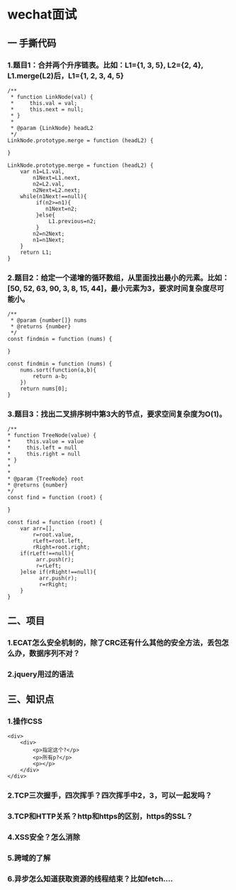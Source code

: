 # wechat面试  
## 一 手撕代码  
### 1.题目1：合并两个升序链表。比如：L1={1, 3, 5}, L2={2, 4}, L1.merge(L2)后，L1={1, 2, 3, 4, 5}   
```
/**
 * function LinkNode(val) {
 *     this.val = val;
 *     this.next = null;
 * }
 *
 * @param {LinkNode} headL2
 */
LinkNode.prototype.merge = function (headL2) {

}
```
```
LinkNode.prototype.merge = function (headL2) {
    var n1=L1.val,
        n1Next=L1.next,
        n2=L2.val,
        n2Next=L2.next;
    while(n1Next!==null){
         if(n2>=n1){
            n1Next=n2;
         }else{
             L1.previous=n2;
         }
        n2=n2Next;
        n1=n1Next;
    }
    return L1;
}
```
### 2.题目2：给定一个递增的循环数组，从里面找出最小的元素。比如：[50, 52, 63, 90, 3, 8, 15, 44]，最小元素为3，要求时间复杂度尽可能小。  
```
/**
 * @param {number[]} nums
 * @returns {number} 
 */
const findmin = function (nums) {

}
```
```
const findmin = function (nums) {
    nums.sort(function(a,b){
        return a-b;
    })
    return nums[0];
}
```
### 3.题目3：找出二叉排序树中第3大的节点，要求空间复杂度为O(1)。   
```
/**
* function TreeNode(value) {
*     this.value = value
*     this.left = null
*     this.right = null
* }
* 
*
* @param {TreeNode} root
* @returns {number}
*/
const find = function (root) {

}
```
```
const find = function (root) {
    var arr=[],
        r=root.value,
        rLeft=root.left,
        rRight=root.right;
    if(rLeft!==null){
         arr.push(r);
         r=rLeft;
    }else if(rRight!==null){
          arr.push(r);
          r=rRight;
    }
}
```
## 二、项目  
### 1.ECAT怎么安全机制的，除了CRC还有什么其他的安全方法，丢包怎么办，数据序列不对？   
### 2.jquery用过的语法   
## 三、知识点   
### 1.操作CSS  
```
<div>
    <div>
        <p>指定这个?</p>
        <p>所有p?</p>
        <p></p>
    </div>
</div>
```
### 2.TCP三次握手，四次挥手？四次挥手中2，3，可以一起发吗？  
### 3.TCP和HTTP关系？http和https的区别，https的SSL？  
### 4.XSS安全？怎么消除  
### 5.跨域的了解   
### 6.异步怎么知道获取资源的线程结束？比如fetch....  
